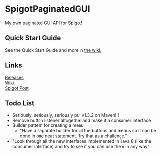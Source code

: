 # SpigotPaginatedGUI
My own paginated GUI API for Spigot!

## Quick Start Guide
See the Quick Start Guide and more in [the wiki.](https://github.com/masterdoctor/SpigotPaginatedGUI/wiki)

## Links
[Releases](https://github.com/masterdoctor/SpigotPaginatedGUI/releases)  
[Wiki](https://github.com/masterdoctor/SpigotPaginatedGUI/wiki)  
[Spigot Post](https://www.spigotmc.org/threads/paginated-gui.277689/)

## Todo List
* Seriously, seriously, seriously put v1.3.2 on Maven!!!
* Remove button listener altogether and make it a consumer interface
* Builder pattern for creating a menu
	* "Have a separate builder for all the buttons and menus so it can be done in one neat statement. Try that as a challenge."
* "Look through all the new interfaces implemented in Java 8 (like the consumer interface) and try to see if you can use them in any way"
